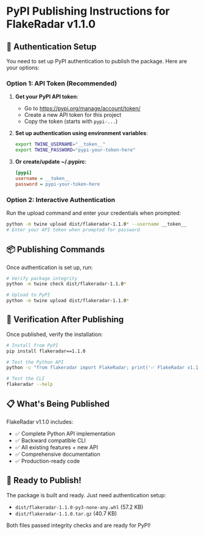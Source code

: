 # PyPI Publishing Instructions for FlakeRadar v1.1.0

## 🔐 Authentication Setup

You need to set up PyPI authentication to publish the package. Here are your options:

### Option 1: API Token (Recommended)

1. **Get your PyPI API token**:
   - Go to https://pypi.org/manage/account/token/
   - Create a new API token for this project
   - Copy the token (starts with `pypi-...`)

2. **Set up authentication using environment variables**:
   ```bash
   export TWINE_USERNAME="__token__"
   export TWINE_PASSWORD="pypi-your-token-here"
   ```

3. **Or create/update ~/.pypirc**:
   ```ini
   [pypi]
   username = __token__
   password = pypi-your-token-here
   ```

### Option 2: Interactive Authentication

Run the upload command and enter your credentials when prompted:
```bash
python -m twine upload dist/flakeradar-1.1.0* --username __token__
# Enter your API token when prompted for password
```

## 📦 Publishing Commands

Once authentication is set up, run:

```bash
# Verify package integrity
python -m twine check dist/flakeradar-1.1.0*

# Upload to PyPI
python -m twine upload dist/flakeradar-1.1.0*
```

## 🧪 Verification After Publishing

Once published, verify the installation:

```bash
# Install from PyPI
pip install flakeradar==1.1.0

# Test the Python API
python -c "from flakeradar import FlakeRadar; print('✅ FlakeRadar v1.1.0 API working!')"

# Test the CLI
flakeradar --help
```

## 📋 What's Being Published

FlakeRadar v1.1.0 includes:
- ✅ Complete Python API implementation
- ✅ Backward compatible CLI
- ✅ All existing features + new API
- ✅ Comprehensive documentation
- ✅ Production-ready code

## 🚀 Ready to Publish!

The package is built and ready. Just need authentication setup:
- `dist/flakeradar-1.1.0-py3-none-any.whl` (57.2 KB)
- `dist/flakeradar-1.1.0.tar.gz` (40.7 KB)

Both files passed integrity checks and are ready for PyPI!
